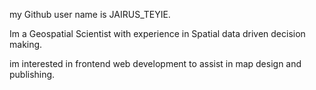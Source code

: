 
my Github user name is JAIRUS_TEYIE.

Im a Geospatial Scientist with experience in Spatial data driven decision making. 

im interested in frontend web development to assist in map design and publishing.

